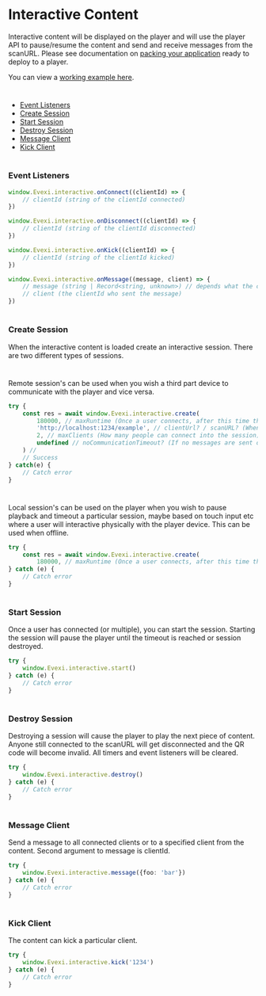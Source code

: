 # Interactive Content
Interactive content will be displayed on the player and will use the player API to pause/resume the content and send and receive messages from the scanURL. Please see documentation on [packing your application](./../../../README.md#packaging) ready to deploy to a player.

You can view a [working example here](./src).

#

* [Event Listeners](#event-listeners)
* [Create Session](#create-session)
* [Start Session](#start-session)
* [Destroy Session](#destroy-session)
* [Message Client](#message-client)
* [Kick Client](#kick-client)

#

### Event Listeners
````typescript
window.Evexi.interactive.onConnect((clientId) => {
    // clientId (string of the clientId connected)
})

window.Evexi.interactive.onDisconnect((clientId) => {
    // clientId (string of the clientId disconnected)
})

window.Evexi.interactive.onKick((clientId) => {
    // clientId (string of the clientId kicked)
})

window.Evexi.interactive.onMessage((message, client) => {
    // message (string | Record<string, unknown>) // depends what the client sends
    // client (the clientId who sent the message)
})
````

#

### Create Session
When the interactive content is loaded create an interactive session. There are two different types of sessions.

#

Remote session's can be used when you wish a third part device to communicate with the player and vice versa.
````typescript
try {
    const res = await window.Evexi.interactive.create(
        180000, // maxRuntime (Once a user connects, after this time the content will timeout regardless of any noCommunicationTimeout set) (Once this timeout is reached the player will destroy the item and player will play the next asset)
        'http://localhost:1234/example', // clientUrl? / scanURL? (When user scans QR code this is the URL they will be taken too)
        2, // maxClients (How many people can connect into the session)
        undefined // noCommunicationTimeout? (If no messages are sent or received after how long time timeout the session) (When reached the player will destroy the item and player will play the next asset)
    ) // 
    // Success 
} catch(e) {
    // Catch error
}
````

#

Local session's can be used on the player when you wish to pause playback and timeout a particular session, maybe based on touch input etc where a user will interactive physically with the player device. This can be used when offline.
````typescript
try {
    const res = await window.Evexi.interactive.create(
        180000, // maxRuntime (Once a user connects, after this time the content will timeout) (Once this timeout is reached the player will destroy the item and player will play the next asset)
} catch (e) {
    // Catch error
}
````

#

### Start Session
Once a user has connected (or multiple), you can start the session. Starting the session will pause the player until the timeout is reached or session destroyed.
````typescript
try {
    window.Evexi.interactive.start()
} catch (e) {
    // Catch error
}
````

#

### Destroy Session
Destroying a session will cause the player to play the next piece of content. Anyone still connected to the scanURL will get disconnected and the QR code will become invalid. All timers and event listeners will be cleared.
````typescript
try {
    window.Evexi.interactive.destroy()
} catch (e) {
    // Catch error
}
````

#

### Message Client
Send a message to all connected clients or to a specified client from the content. Second argument to message is clientId.
````typescript
try {
    window.Evexi.interactive.message({foo: 'bar'})
} catch (e) {
    // Catch error
}
````

#

### Kick Client
The content can kick a particular client.
````typescript
try {
    window.Evexi.interactive.kick('1234')
} catch (e) {
    // Catch error
}
````